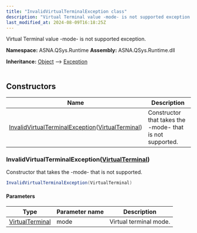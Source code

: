 ```yaml
---
title: "InvalidVirtualTerminalException class"
description: "Virtual Terminal value -mode- is not supported exception. "
last_modified_at: 2024-08-09T16:18:25Z
---
```


Virtual Terminal value -mode- is not supported exception.

**Namespace:** ASNA.QSys.Runtime
**Assembly:** ASNA.QSys.Runtime.dll

**Inheritance:** [Object](https://docs.microsoft.com/en-us/dotnet/api/system.object) --> [Exception](https://docs.microsoft.com/en-us/dotnet/api/system.exception)
<br>
<br>

## Constructors

| Name | Description |
| --- | --- |
| [InvalidVirtualTerminalException](#invalidvirtualterminalexceptionvirtualterminal)([VirtualTerminal](/reference/runtime/qsys-runtime/virtual-terminal.html)) | Constructor that takes the -mode- that is not supported.

### InvalidVirtualTerminalException([VirtualTerminal](/reference/runtime/qsys-runtime/virtual-terminal.html))

Constructor that takes the -mode- that is not supported.

```cs
InvalidVirtualTerminalException(VirtualTerminal)
```

#### Parameters

| Type | Parameter name | Description
| --- | --- | ---
| [VirtualTerminal](/reference/runtime/qsys-runtime/virtual-terminal.html) | mode | Virtual terminal mode.
